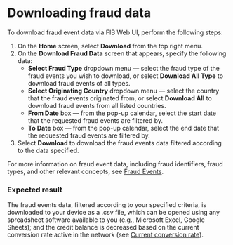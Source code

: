 # Downloading fraud data

To download fraud event data via FIB Web UI, perform the following steps:

1. On the **Home** screen, select **Download** from the top right menu.
2. On the **Download Fraud Data** screen that appears, specify the following data:
   - **Select Fraud Type** dropdown menu — select the fraud type of the fraud events you wish to download, or select **Download All Type** to download fraud events of all types.
   - **Select Originating Country** dropdown menu — select the country that the fraud events originated from, or select **Download All** to download fraud events from all listed countries.
   - **From Date** box — from the pop-up calendar, select the start date that the requested fraud events are filtered by.
   - **To Date** box — from the pop-up calendar, select the end date that the requested fraud events are filtered by.
3. Select **Download** to download the fraud events data filtered according to the data specified.

For more information on fraud event data, including fraud identifiers, fraud types, and other relevant concepts, see [Fraud Events](../overview/fraud-events.md).

### Expected result

The fraud events data, filtered according to your specified criteria, is downloaded to your device as a .csv file, which can be opened using any spreadsheet software available to you (e.g., Microsoft Excel, Google Sheets); and the credit balance is decreased based on the current conversion rate active in the network (see [Current conversion rate](../overview/tokenomics.md#current-conversion-rate)).
